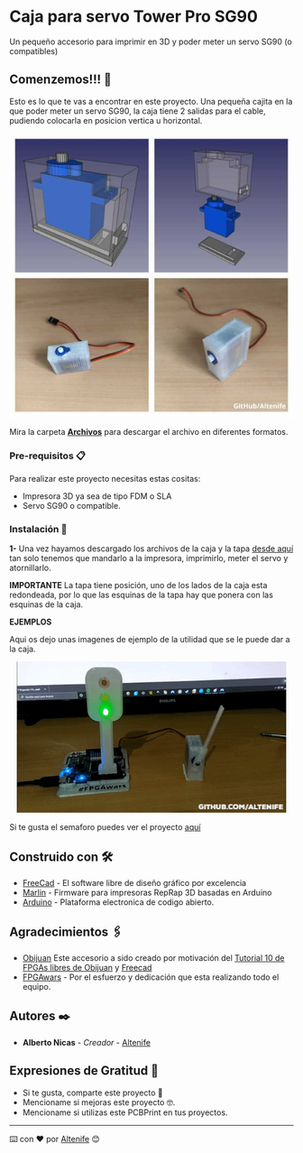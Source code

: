 # Caja para servo Tower Pro SG90

Un pequeño accesorio para imprimir en 3D y poder meter un servo SG90 (o compatibles)

## Comenzemos!!! 🚀

Esto es lo que te vas a encontrar en este proyecto.
Una pequeña cajita en la que poder meter un servo SG90, la caja tiene 2 salidas para el cable, pudiendo colocarla en posicion vertica u horizontal.


<p align="center">
  <img src="https://github.com/altenife/Things-Cosas-FPGAs-y-Arduino/blob/master/Caja%20Servo%20SG90%20Tower%20Pro/Imagenes/Caja%20Servo%20Tower%20Pro%20SG90%20.jpg"></p>


Mira la carpeta [**Archivos**](https://github.com/altenife/Things-Cosas-FPGAs-y-Arduino/tree/master/Caja%20Servo%20SG90%20Tower%20Pro/Archivos) para descargar el archivo en diferentes formatos.


### Pre-requisitos 📋

Para realizar este proyecto necesitas estas cositas:

- Impresora 3D ya sea de tipo FDM o SLA
- Servo SG90 o compatible.

### Instalación 🔧

**1-** Una vez hayamos descargado los archivos de la caja y la tapa [desde aquí](https://github.com/altenife/Things-Cosas-FPGAs-y-Arduino/tree/master/Caja%20Servo%20SG90%20Tower%20Pro/Archivos) tan solo tenemos que mandarlo a la impresora, imprimirlo, meter el servo y atornillarlo.

**IMPORTANTE**
La tapa tiene posición, uno de los lados de la caja esta redondeada, por lo que las esquinas de la tapa hay que ponera con las esquinas de la caja.


**EJEMPLOS**

Aqui os dejo unas imagenes de ejemplo de la utilidad que se le puede dar a la caja.
<p align="center">
  <img src="https://github.com/altenife/Things-Cosas-FPGAs-y-Arduino/blob/master/PCBPrint_semaforo_tren/Imagenes/Train%20GIF-downsized.gif"></p>
  
  
Si te gusta el semaforo puedes ver el proyecto [aquí](https://github.com/altenife/Things-Cosas-FPGAs-y-Arduino/tree/master/PCBPrint_semaforo_tren)


## Construido con 🛠️

* [FreeCad](https://github.com/FreeCAD/FreeCAD) - El software libre de diseño gráfico por excelencia
* [Marlin](https://github.com/MarlinFirmware/Marlin) - Firmware para impresoras RepRap 3D basadas en Arduino
* [Arduino](https://github.com/arduino/Arduino) - Plataforma electronica de codigo abierto.


## Agradecimientos 🖇️

* [Obijuan](https://github.com/Obijuan) Este accesorio a sido creado por motivación del [Tutorial 10 de FPGAs libres de Obijuan](https://github.com/Obijuan/digital-electronics-with-open-FPGAs-tutorial/wiki/V%C3%ADdeo-10:-ServoBit) y [Freecad](https://github.com/Obijuan/tutoriales-freecad)
* [FPGAwars](https://github.com/FPGAwars) - Por el esfuerzo y dedicación que esta realizando todo el equipo.



## Autores ✒️

* **Alberto Nicas** - *Creador* - [Altenife](https://github.com/altenife)

## Expresiones de Gratitud 🎁

* Si te gusta, comparte este proyecto 📢
* Mencioname si mejoras este proyecto 🤓.
* Mencioname si utilizas este PCBPrint en tus proyectos.


---
⌨️ con ❤️ por [Altenife](https://github.com/altenife) 😊
